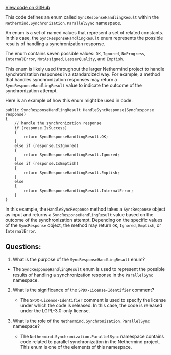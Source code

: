 [View code on GitHub](https://github.com/NethermindEth/nethermind/src/Nethermind/Nethermind.Synchronization/ParallelSync/SyncResponseHandlingResult.cs)

This code defines an enum called `SyncResponseHandlingResult` within the `Nethermind.Synchronization.ParallelSync` namespace. 

An enum is a set of named values that represent a set of related constants. In this case, the `SyncResponseHandlingResult` enum represents the possible results of handling a synchronization response. 

The enum contains seven possible values: `OK`, `Ignored`, `NoProgress`, `InternalError`, `NotAssigned`, `LesserQuality`, and `Emptish`. 

This enum is likely used throughout the larger Nethermind project to handle synchronization responses in a standardized way. For example, a method that handles synchronization responses may return a `SyncResponseHandlingResult` value to indicate the outcome of the synchronization attempt. 

Here is an example of how this enum might be used in code:

```
public SyncResponseHandlingResult HandleSyncResponse(SyncResponse response)
{
    // handle the synchronization response
    if (response.IsSuccess)
    {
        return SyncResponseHandlingResult.OK;
    }
    else if (response.IsIgnored)
    {
        return SyncResponseHandlingResult.Ignored;
    }
    else if (response.IsEmptish)
    {
        return SyncResponseHandlingResult.Emptish;
    }
    else
    {
        return SyncResponseHandlingResult.InternalError;
    }
}
```

In this example, the `HandleSyncResponse` method takes a `SyncResponse` object as input and returns a `SyncResponseHandlingResult` value based on the outcome of the synchronization attempt. Depending on the specific values of the `SyncResponse` object, the method may return `OK`, `Ignored`, `Emptish`, or `InternalError`.
## Questions: 
 1. What is the purpose of the `SyncResponseHandlingResult` enum?
   - The `SyncResponseHandlingResult` enum is used to represent the possible results of handling a synchronization response in the `ParallelSync` namespace.

2. What is the significance of the `SPDX-License-Identifier` comment?
   - The `SPDX-License-Identifier` comment is used to specify the license under which the code is released. In this case, the code is released under the LGPL-3.0-only license.

3. What is the role of the `Nethermind.Synchronization.ParallelSync` namespace?
   - The `Nethermind.Synchronization.ParallelSync` namespace contains code related to parallel synchronization in the Nethermind project. This enum is one of the elements of this namespace.